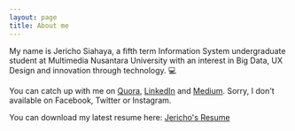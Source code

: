 ```yaml
---
layout: page
title: About me
---
```


My name is Jericho Siahaya, a fifth term Information System undergraduate student at Multimedia Nusantara University with an interest in Big Data, UX Design and innovation through technology. 💻

You can catch up with me on [Quora](https://id.quora.com/profile/Jericho-Siahaya), [LinkedIn](https://www.linkedin.com/in/jerichosiahaya/) and [Medium](https://medium.com/@jerichosiahaya). Sorry, I don't available on Facebook, Twitter or Instagram. 

You can download my latest resume here: [Jericho's Resume](https://github.com/jerichosiahaya/jerichosiahaya.github.io/blob/master/docs/Jericho's%20Resume.pdf)
 
